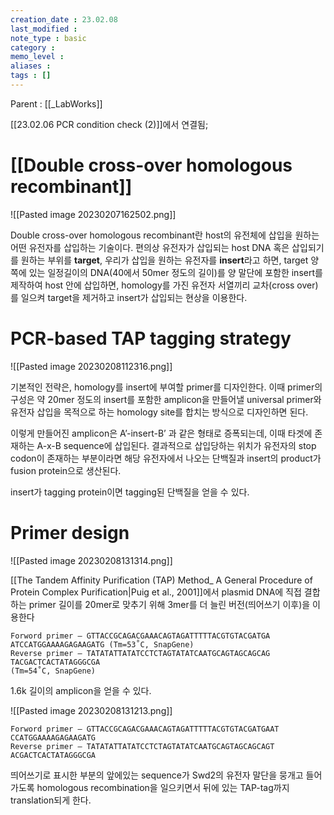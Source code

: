 ```yaml
---
creation_date : 23.02.08
last_modified :
note_type : basic
category :
memo_level :
aliases : 
tags : []
---
```


Parent : [[_LabWorks]]

[[23.02.06 PCR condition check (2)]]에서 연결됨;

# [[Double cross-over homologous recombinant]] 

![[Pasted image 20230207162502.png]]

Double cross-over homologous recombinant란 host의 유전체에 삽입을 원하는 어떤 유전자를 삽입하는 기술이다.
편의상 유전자가 삽입되는 host DNA 혹은 삽입되기를 원하는 부위를 **target**, 우리가 삽입을 원하는 유전자를 **insert**라고 하면,
target 양쪽에 있는 일정길이의 DNA(40에서 50mer 정도의 길이)를 양 말단에 포함한 insert를 제작하여 host 안에 삽입하면, homology를 가진 유전자 서열끼리 교차(cross over)를 일으켜 target을 제거하고 insert가 삽입되는 현상을 이용한다.

# PCR-based TAP tagging strategy 

![[Pasted image 20230208112316.png]]

기본적인 전략은, homology를 insert에 부여할 primer를 디자인한다. 이때 primer의 구성은 약 20mer 정도의 insert를 포함한 amplicon을 만들어낼 universal primer와 유전자 삽입을 목적으로 하는 homology site를 합치는 방식으로 디자인하면 된다.

이렇게 만들어진 amplicon은 A’-insert-B’ 과 같은 형태로 증폭되는데, 이때 타겟에 존재하는 A-x-B sequence에 삽입된다. 결과적으로 삽입당하는 위치가 유전자의 stop codon이 존재하는 부분이라면 해당 유전자에서 나오는 단백질과 insert의 product가 fusion protein으로 생산된다.

insert가 tagging protein이면 tagging된 단백질을 얻을 수 있다.

# Primer design

![[Pasted image 20230208131314.png]]

[[The Tandem Affinity Purification (TAP) Method_ A General Procedure of Protein Complex Purification|Puig et al., 2001]]에서 plasmid DNA에 직접 결합하는 primer 길이를 20mer로 맞추기 위해 3mer를 더 늘린 버전(띄어쓰기 이후)을 이용한다
```
Forword primer – GTTACCGCAGACGAAACAGTAGATTTTTACGTGTACGATGA ATCCATGGAAAAGAGAAGATG (Tm=53˚C, SnapGene)
Reverse primer – TATATATTATATCCTCTAGTATATCAATGCAGTAGCAGCAG TACGACTCACTATAGGGCGA
(Tm=54˚C, SnapGene)
```
1.6k 길이의 amplicon을 얻을 수 있다.


![[Pasted image 20230208131213.png]]

```
Forword primer – GTTACCGCAGACGAAACAGTAGATTTTTACGTGTACGATGAAT CCATGGAAAAGAGAAGATG
Reverse primer – TATATATTATATCCTCTAGTATATCAATGCAGTAGCAGCAGT ACGACTCACTATAGGGCGA
```


띄어쓰기로 표시한 부분의 앞에있는 sequence가 Swd2의 유전자 말단을 뭉개고 들어가도록 homologous recombination을 일으키면서 뒤에 있는 TAP-tag까지 translation되게 한다.